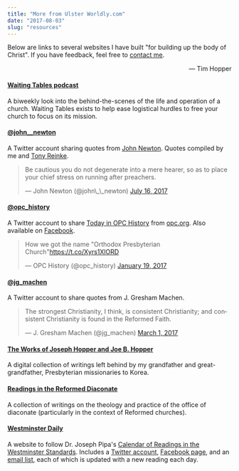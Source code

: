 ```yaml
---
title: "More from Ulster Worldly.com"
date: "2017-08-03"
slug: "resources"
---
```

Below are links to several websites I have built "for building up the body of Christ". If you have feedback, feel free to [contact me](mailto:tim@waiting-tables.com).

<div style="text-align:right;">— Tim Hopper</div>


#### [<i class="fa fa-external-link" aria-hidden="true"></i>  Waiting Tables podcast](http://waiting-tables.com)

A biweekly look into the behind-the-scenes of the life and operation of a church. Waiting Tables exists to help ease logistical hurdles to free your church to focus on its mission.

#### [<i class="fa fa-external-link" aria-hidden="true"></i>  @john__newton](https://twitter.com/john__newton)

A Twitter account sharing quotes from [John Newton](https://en.wikipedia.org/wiki/John_Newton). Quotes compiled by me and [Tony Reinke](http://tonyreinke.com/john-newton/).

<blockquote class="twitter-tweet" data-lang="en"><p lang="en" dir="ltr">Be cautious you do not degenerate into a mere hearer, so as to place your chief stress on running after preachers.</p>&mdash; John Newton (@john\_\_newton) <a href="https://twitter.com/john__newton/status/886723713554624512">July 16, 2017</a></blockquote>
<script async src="//platform.twitter.com/widgets.js" charset="utf-8"></script>

#### [<i class="fa fa-external-link" aria-hidden="true"></i>  @opc_history](https://twitter.com/opc_history)

A Twitter account to share [Today in OPC History](http://opc.org/today.html) from [opc.org](http://www.opc.org). Also available on [Facebook](https://www.facebook.com/opchistory/).

<blockquote class="twitter-tweet" data-cards="hidden" data-lang="en"><p lang="en" dir="ltr">How we got the name &quot;Orthodox Presbyterian Church&quot;<a href="https://t.co/Xyrs1XlORD">https://t.co/Xyrs1XlORD</a></p>&mdash; OPC History (@opc_history) <a href="https://twitter.com/opc_history/status/822152119042109440">January 19, 2017</a></blockquote>
<script async src="//platform.twitter.com/widgets.js" charset="utf-8"></script>


#### [<i class="fa fa-external-link" aria-hidden="true"></i>  @jg_machen](https://twitter.com/jg_machen)

A Twitter account to share quotes from J. Gresham Machen.

<blockquote class="twitter-tweet" data-lang="en"><p lang="en" dir="ltr">The strongest Christianity, I think, is consistent Christianity; and consistent Christianity is found in the Reformed Faith.</p>&mdash; J. Gresham Machen (@jg_machen) <a href="https://twitter.com/jg_machen/status/836924156713320448">March 1, 2017</a></blockquote>
<script async src="//platform.twitter.com/widgets.js" charset="utf-8"></script>


#### [<i class="fa fa-external-link" aria-hidden="true"></i>  The Works of Joseph Hopper and Joe B. Hopper](http://joseph-hopper.com)

A digital collection of writings left behind by my grandfather and great-grandfather, Presbyterian missionaries to Korea.

#### [<i class="fa fa-external-link" aria-hidden="true"></i>  Readings in the Reformed Diaconate](http://reformeddeacon.com/)

A collection of writings on the theology and practice of the office of diaconate (particularly in the context of Reformed churches).

#### [<i class="fa fa-external-link" aria-hidden="true"></i>  Westminster Daily](http://www.reformedconfessions.com/westminster-daily)

A website to follow Dr. Joseph Pipa's [Calendar of Readings in the Westminster Standards](https://www.gpts.edu/resources/documents/Calendar%20Readings%20in%20WestminsterNumbered.pdf). Includes a [Twitter account](twitter.com/refconfessions), [Facebook page](https://www.facebook.com/westminsterdaily/), and an [email list](https://feed.press/e/mailverify?feed_id=westminster-daily), each of which is updated with a new reading each day.
